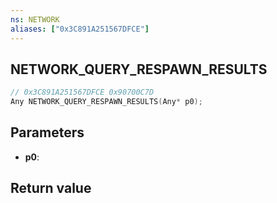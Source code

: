 ```yaml
---
ns: NETWORK
aliases: ["0x3C891A251567DFCE"]
---
```

## NETWORK_QUERY_RESPAWN_RESULTS

```c
// 0x3C891A251567DFCE 0x90700C7D
Any NETWORK_QUERY_RESPAWN_RESULTS(Any* p0);
```

## Parameters
* **p0**: 

## Return value
